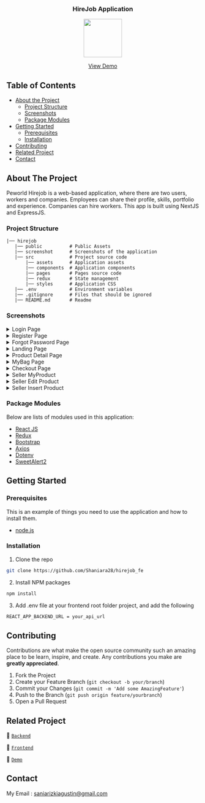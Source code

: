<br />
<p align="center">

  <h3 align="center">HireJob Application</h3>
  <p align="center">
    <image align="center" width="100" src='/src/assets/image/Logo_Purple.png' />
  </p>
  <p align="center">
    <a href="#">View Demo</a>
  </p>
</p>

<!-- TABLE OF CONTENTS -->

## Table of Contents

- [About the Project](#about-the-project)
  - [Project Structure](#project-structure)
  - [Screenshots](#screenshots)
  - [Package Modules](#package-modules)
- [Getting Started](#getting-started)
  - [Prerequisites](#prerequisites)
  - [Installation](#installation)
- [Contributing](#contributing)
- [Related Project](#related-project)
- [Contact](#contact)

<!-- ABOUT THE PROJECT -->

## About The Project

Peworld Hirejob is a web-based application, where there are two users, workers and companies. Employees can share their profile, skills, portfolio and experience. Companies can hire workers. This app is built using NextJS and ExpressJS.

### Project Structure

```
|── hirejob
   |── public          # Public Assets
   |── screenshot      # Screenshots of the application
   |── src             # Project source code
       |── assets      # Application assets
       |── components  # Application components
       |── pages       # Pages source code
       |── redux       # State management
       |── styles      # Application CSS
   |── .env            # Environment variables
   |── .gitignore      # Files that should be ignored
   |── README.md       # Readme
```

### Screenshots

<details>
  <summary>
    Login Page
  </summary>
<img src="./screenshot/login.PNG" alt="login page" />
</details>

<details>
  <summary>
    Register Page
  </summary>
<img src="./screenshot/register.PNG" alt="register page" />
</details>

<details>
  <summary>
    Forgot Password Page
  </summary>
<img src="./screenshot/forgot.PNG" alt="forgot password page" />
</details>

<details>
  <summary>
    Landing Page
  </summary>
<img src="./screenshot/landing.PNG" alt="landing page" />
</details>

<details>
  <summary>
    Product Detail Page
  </summary>
<img src="./screenshot/detail.PNG" alt="product detail page" />
</details>

<details>
  <summary>
    MyBag Page
  </summary>
<img src="./screenshot/mybag.PNG" alt="mybag page" />
</details>

<details>
  <summary>
    Checkout Page
  </summary>
<img src="./screenshot/checkout.PNG" alt="checkout page" />
</details>

<details>
  <summary>
    Seller MyProduct
  </summary>
<img src="./screenshot/myproduct.PNG" alt="myproduct" />
</details>

<details>
  <summary>
    Seller Edit Product
  </summary>
<img src="./screenshot/editproduct.PNG" alt="update product" />
</details>

<details>
  <summary>
    Seller Insert Product
  </summary>
<img src="./screenshot/addproduct.PNG" alt="add product" />
</details>

### Package Modules

Below are lists of modules used in this application:

- [React JS](https://reactjs.org/)
- [Redux](https://redux.js.org/)
- [Bootstrap](https://getbootstrap.com/)
- [Axios](https://axios-http.com/)
- [Dotenv](https://www.npmjs.com/package/dotenv)
- [SweetAlert2](https://sweetalert2.github.io/)

<!-- GETTING STARTED -->

## Getting Started

### Prerequisites

This is an example of things you need to use the application and how to install them.

- [node.js](https://nodejs.org/en/download/)

### Installation

1. Clone the repo

```sh
git clone https://github.com/Shaniara28/hirejob_fe
```

2. Install NPM packages

```sh
npm install
```

3. Add .env file at your frontend root folder project, and add the following

```sh
REACT_APP_BACKEND_URL = your_api_url

```

<!-- CONTRIBUTING -->

## Contributing

Contributions are what make the open source community such an amazing place to be learn, inspire, and create. Any contributions you make are **greatly appreciated**.

1. Fork the Project
2. Create your Feature Branch (`git checkout -b your/branch`)
3. Commit your Changes (`git commit -m 'Add some AmazingFeature'`)
4. Push to the Branch (`git push origin feature/yourbranch`)
5. Open a Pull Request

<!-- Related Project -->

## Related Project

:rocket: [`Backend`](https://github.com/Shaniara28/hirejob_be)

:rocket: [`Frontend`](https://github.com/Shaniara28/hirejob_fe)

:rocket: [`Demo`]()

<!-- CONTACT -->

## Contact

My Email : saniarizkiagustin@gmail.com
